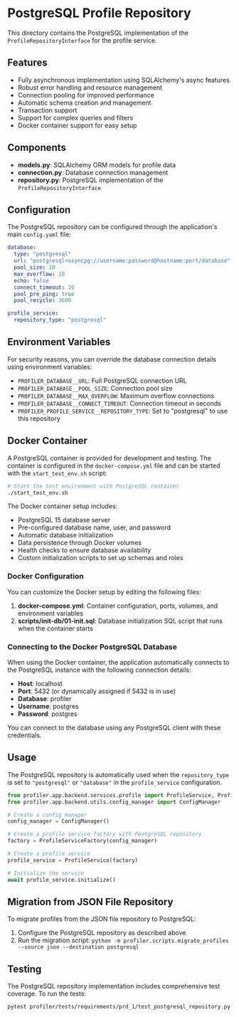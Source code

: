 # PostgreSQL Profile Repository

This directory contains the PostgreSQL implementation of the `ProfileRepositoryInterface` for the profile service.

## Features

- Fully asynchronous implementation using SQLAlchemy's async features
- Robust error handling and resource management
- Connection pooling for improved performance
- Automatic schema creation and management
- Transaction support
- Support for complex queries and filters
- Docker container support for easy setup

## Components

- **models.py**: SQLAlchemy ORM models for profile data
- **connection.py**: Database connection management
- **repository.py**: PostgreSQL implementation of the `ProfileRepositoryInterface`

## Configuration

The PostgreSQL repository can be configured through the application's main `config.yaml` file:

```yaml
database:
  type: "postgresql"
  url: "postgresql+asyncpg://username:password@hostname:port/database"
  pool_size: 20
  max_overflow: 10
  echo: false
  connect_timeout: 10
  pool_pre_ping: true
  pool_recycle: 3600

profile_service:
  repository_type: "postgresql"
```

## Environment Variables

For security reasons, you can override the database connection details using environment variables:

- `PROFILER_DATABASE__URL`: Full PostgreSQL connection URL
- `PROFILER_DATABASE__POOL_SIZE`: Connection pool size
- `PROFILER_DATABASE__MAX_OVERFLOW`: Maximum overflow connections
- `PROFILER_DATABASE__CONNECT_TIMEOUT`: Connection timeout in seconds
- `PROFILER_PROFILE_SERVICE__REPOSITORY_TYPE`: Set to "postgresql" to use this repository

## Docker Container

A PostgreSQL container is provided for development and testing. The container is configured in the `docker-compose.yml` file and can be started with the `start_test_env.sh` script:

```bash
# Start the test environment with PostgreSQL container
./start_test_env.sh
```

The Docker container setup includes:

- PostgreSQL 15 database server
- Pre-configured database name, user, and password
- Automatic database initialization
- Data persistence through Docker volumes
- Health checks to ensure database availability
- Custom initialization scripts to set up schemas and roles

### Docker Configuration

You can customize the Docker setup by editing the following files:

1. **docker-compose.yml**: Container configuration, ports, volumes, and environment variables
2. **scripts/init-db/01-init.sql**: Database initialization SQL script that runs when the container starts

### Connecting to the Docker PostgreSQL Database

When using the Docker container, the application automatically connects to the PostgreSQL instance with the following connection details:

- **Host**: localhost
- **Port**: 5432 (or dynamically assigned if 5432 is in use)
- **Database**: profiler
- **Username**: postgres
- **Password**: postgres

You can connect to the database using any PostgreSQL client with these credentials.

## Usage

The PostgreSQL repository is automatically used when the `repository_type` is set to `"postgresql"` or `"database"` in the `profile_service` configuration.

```python
from profiler.app.backend.services.profile import ProfileService, ProfileServiceFactory
from profiler.app.backend.utils.config_manager import ConfigManager

# Create a config manager
config_manager = ConfigManager()

# Create a profile service factory with PostgreSQL repository
factory = ProfileServiceFactory(config_manager)

# Create a profile service
profile_service = ProfileService(factory)

# Initialize the service
await profile_service.initialize()
```

## Migration from JSON File Repository

To migrate profiles from the JSON file repository to PostgreSQL:

1. Configure the PostgreSQL repository as described above
2. Run the migration script: `python -m profiler.scripts.migrate_profiles --source json --destination postgresql`

## Testing

The PostgreSQL repository implementation includes comprehensive test coverage. To run the tests:

```bash
pytest profiler/tests/requirements/prd_1/test_postgresql_repository.py -v
``` 